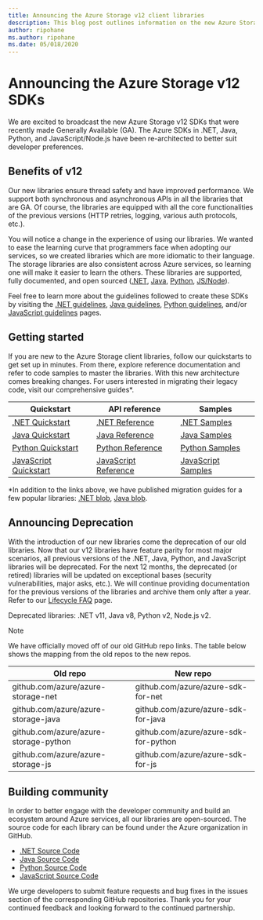 ```yaml
---
title: Announcing the Azure Storage v12 client libraries
description: This blog post outlines information on the new Azure Storage v12 client libraries and explains how to get started.
author: ripohane
ms.author: ripohane
ms.date: 05/018/2020
---
```


# Announcing the Azure Storage v12 SDKs

We are excited to broadcast the new Azure Storage v12 SDKs that were recently made Generally Available (GA). The Azure SDKs in .NET, Java, Python, and JavaScript/Node.js have been re-architected to better suit developer preferences.

## Benefits of v12

Our new libraries ensure thread safety and have improved performance. We support both synchronous and asynchronous APIs in all the libraries that are GA. Of course, the libraries are equipped with all the core functionalities of the previous versions (HTTP retries, logging, various auth protocols, etc.).


You will notice a change in the experience of using our libraries. We wanted to ease the learning curve that programmers face when adopting our services, so we created libraries which are more idiomatic to their language. The storage libraries are also consistent across Azure services, so learning one will make it easier to learn the others. These libraries are supported, fully documented, and open sourced ([.NET](https://github.com/Azure/azure-sdk-for-net/tree/master/sdk/storage), [Java](https://github.com/Azure/azure-sdk-for-java/tree/master/sdk/storage), [Python](https://github.com/Azure/azure-sdk-for-python/tree/master/sdk/storage), [JS/Node](https://github.com/Azure/azure-sdk-for-js/tree/master/sdk/storagehttps://github.com/Azure/azure-sdk-for-js/tree/master/sdk/storage)).

Feel free to learn more about the guidelines followed to create these SDKs by visiting the [.NET guidelines](https://azure.github.io/azure-sdk/dotnet_introduction.html), [Java guidelines](https://azure.github.io/azure-sdk/java_introduction.html), [Python guidelines](https://azure.github.io/azure-sdk/python_design.html), and/or [JavaScript guidelines](https://azure.github.io/azure-sdk/typescript_design.html) pages.


## Getting started

If you are new to the Azure Storage client libraries, follow our quickstarts to get set up in minutes. From there, explore reference documentation and refer to code samples to master the libraries. With this new architecture comes breaking changes. For users interested in migrating their legacy code, visit our comprehensive guides\*.

| Quickstart | API reference | Samples |
|------------|---------------|---------|
| [.NET Quickstart](https://docs.microsoft.com/azure/storage/blobs/storage-quickstart-blobs-dotnet) | [.NET Reference](https://docs.microsoft.com/en-us/dotnet/api/overview/azure/storage?view=azure-dotnet) | [.NET Samples](https://docs.microsoft.com/azure/storage/common/storage-samples-dotnet?toc=%2fazure%2fstorage%2fblobs%2ftoc.json) |
| [Java Quickstart](https://docs.microsoft.com/azure/storage/blobs/storage-quickstart-blobs-java) | [Java Reference](https://azuresdkdocs.blob.core.windows.net/$web/java/azure-storage-blob/12.0.0/index.html) | [Java Samples](https://docs.microsoft.com/azure/storage/common/storage-samples-java?toc=%2fazure%2fstorage%2fblobs%2ftoc.json) |
| [Python Quickstart](https://docs.microsoft.com/azure/storage/blobs/storage-quickstart-blobs-python) | [Python Reference](https://docs.microsoft.com/en-us/python/api/overview/azure/storage-index?view=azure-python) | [Python Samples](https://docs.microsoft.com/azure/storage/common/storage-samples-python?toc=%2fazure%2fstorage%2fblobs%2ftoc.json) |
| [JavaScript Quickstart](https://docs.microsoft.com/azure/storage/blobs/storage-quickstart-blobs-nodejs) | [JavaScript Reference](https://docs.microsoft.com/en-us/javascript/api/overview/azure/storage-overview?view=azure-node-latest) | [JavaScript Samples](https://docs.microsoft.com/azure/storage/common/storage-samples-javascript?toc=%2fazure%2fstorage%2fblobs%2ftoc.json) |

\*In addition to the links above, we have published migration guides for a few popular libraries: [.NET blob](), [Java blob](https://github.com/Azure/azure-sdk-for-java/tree/master/sdk/storage/azure-storage-blob/migrationGuides).


## Announcing Deprecation

With the introduction of our new libraries come the deprecation of our old libraries. Now that our v12 libraries have feature parity for most major scenarios, all previous versions of the .NET, Java, Python, and JavaScript libraries will be deprecated. For the next 12 months, the deprecated (or retired) libraries will be updated on exceptional bases (security vulnerabilities, major asks, etc.). We will continue providing documentation for the previous versions of the libraries and archive them only after a year. Refer to our [Lifecycle FAQ](https://support.microsoft.com/en-us/help/18486/lifecycle-faq-azure) page.

Deprecated libraries: .NET v11, Java v8, Python v2, Node.js v2.

> [!NOTE]
> We have officially moved off of our old GitHub repo links. The table below shows the mapping from the old repos to the new repos.

| Old repo | New repo |
|----------|----------|
| github.com/azure/azure-storage-net | github.com/azure/azure-sdk-for-net |
| github.com/azure/azure-storage-java | github.com/azure/azure-sdk-for-java |
| github.com/azure/azure-storage-python | github.com/azure/azure-sdk-for-python |
| github.com/azure/azure-storage-js | github.com/azure/azure-sdk-for-js |


## Building community

In order to better engage with the developer community and build an ecosystem around Azure services, all our libraries are open-sourced. The source code for each library can be found under the Azure organization in GitHub.

* [.NET Source Code](https://www.github.com/azure/azure-sdk-for-net)
* [Java Source Code](https://www.github.com/azure/azure-sdk-for-java)
* [Python Source Code](https://github.com/azure/azure-sdk-for-python)
* [JavaScript Source Code](https://github.com/azure/azure-sdk-for-js)

We urge developers to submit feature requests and bug fixes in the issues section of the corresponding GitHub repositories. Thank you for your continued feedback and looking forward to the continued partnership.
